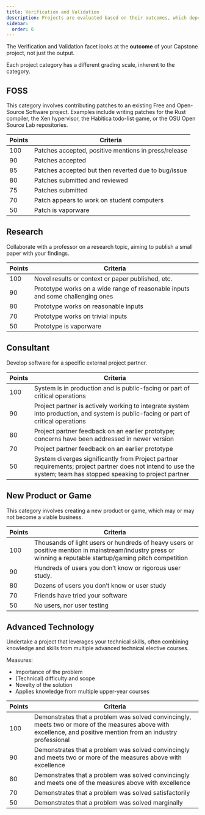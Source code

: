 ```yaml
---
title: Verification and Validation
description: Projects are evaluated based on their outcomes, which depend on the category.
sidebar:
  order: 6
---
```


The Verification and Validation facet looks at the **outcome** of your Capstone project, not just the output.

Each project category has a different grading scale, inherent to the category.

## FOSS

This category involves contributing patches to an existing Free and Open-Source Software project. Examples include writing patches for the Rust compiler, the Xen hypervisor, the Habitica todo-list game, or the OSU Open Source Lab repositories.

Points | Criteria
-------|---------
100    | Patches accepted, positive mentions in press/release
90     | Patches accepted
85     | Patches accepted but then reverted due to bug/issue
80     | Patches submitted and reviewed
75     | Patches submitted
70     | Patch appears to work on student computers
50     | Patch is vaporware

## Research

Collaborate with a professor on a research topic, aiming to publish a small paper with your findings.

Points | Criteria
-------|---------
100    | Novel results or context or paper published, etc.
90     | Prototype works on a wide range of reasonable inputs and some challenging ones
80     | Prototype works on reasonable inputs
70     | Prototype works on trivial inputs
50     | Prototype is vaporware

## Consultant

Develop software for a specific external project partner.

Points | Criteria
-------|---------
100    | System is in production and is public-facing or part of critical operations
90     | Project partner is actively working to integrate system into production, and system is public-facing or part of critical operations
80     | Project partner feedback on an earlier prototype; concerns have been addressed in newer version
70     | Project partner feedback on an earlier prototype
50     | System diverges significantly from Project partner requirements; project partner does not intend to use the system; team has stopped speaking to project partner

## New Product or Game

This category involves creating a new product or game, which may or may not become a viable business.

Points | Criteria
-------|---------
100    | Thousands of light users or hundreds of heavy users or positive mention in mainstream/industry press or winning a reputable startup/gaming pitch competition
90     | Hundreds of users you don’t know or rigorous user study.
80     | Dozens of users you don’t know or user study
70     | Friends have tried your software
50     | No users, nor user testing

## Advanced Technology

Undertake a project that leverages your technical skills, often combining knowledge and skills from multiple advanced technical elective courses.

Measures:

- Importance of the problem
- (Technical) difficulty and scope
- Novelty of the solution
- Applies knowledge from multiple upper-year courses

Points | Criteria
-------|---------
100    | Demonstrates that a problem was solved convincingly, meets two or more of the measures above with excellence, and positive mention from an industry professional
90     | Demonstrates that a problem was solved convincingly and meets two or more of the measures above with excellence
80     | Demonstrates that a problem was solved convincingly and meets one of the measures above with excellence
70     | Demonstrates that a problem was solved satisfactorily
50     | Demonstrates that a problem was solved marginally
